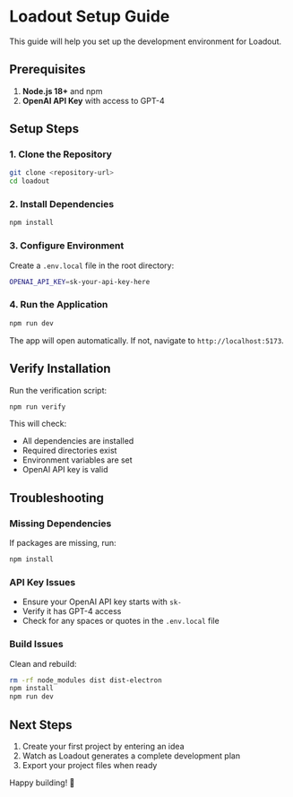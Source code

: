 # Loadout Setup Guide

This guide will help you set up the development environment for Loadout.

## Prerequisites

1. **Node.js 18+** and npm
2. **OpenAI API Key** with access to GPT-4

## Setup Steps

### 1. Clone the Repository

```bash
git clone <repository-url>
cd loadout
```

### 2. Install Dependencies

```bash
npm install
```

### 3. Configure Environment

Create a `.env.local` file in the root directory:

```bash
OPENAI_API_KEY=sk-your-api-key-here
```

### 4. Run the Application

```bash
npm run dev
```

The app will open automatically. If not, navigate to `http://localhost:5173`.

## Verify Installation

Run the verification script:

```bash
npm run verify
```

This will check:
- All dependencies are installed
- Required directories exist
- Environment variables are set
- OpenAI API key is valid

## Troubleshooting

### Missing Dependencies
If packages are missing, run:
```bash
npm install
```

### API Key Issues
- Ensure your OpenAI API key starts with `sk-`
- Verify it has GPT-4 access
- Check for any spaces or quotes in the `.env.local` file

### Build Issues
Clean and rebuild:
```bash
rm -rf node_modules dist dist-electron
npm install
npm run dev
```

## Next Steps

1. Create your first project by entering an idea
2. Watch as Loadout generates a complete development plan
3. Export your project files when ready

Happy building! 🚀 